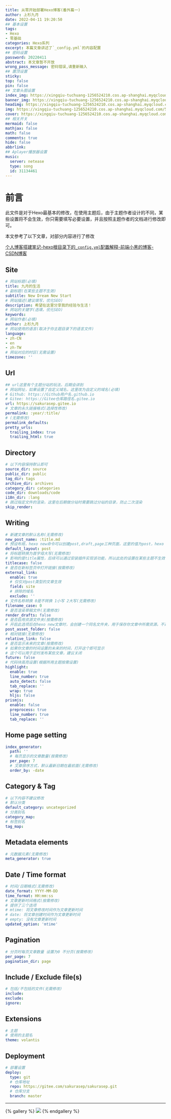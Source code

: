 ```yaml
---
title: 从零开始部署Hexo博客(番外篇一)
author: 上杉九月
date: 2022-04-11 19:20:50
## 基本设置
tags: 
- Hexo
- 零基础
categories: Hexo系列
excerpt: 本篇文章讲述了`_config.yml`的内容配置
## 密码设置
password: 20220411
abstract: 本文章暂不开放
wrong_pass_message: 密码错误,请重新输入
## 置顶设置
sticky:
top: false
pin: false
## 文章头图设置
index_img: https://xingqiu-tuchuang-1256524210.cos.ap-shanghai.myqcloud.com/5199/wallpaper/1 (5).jpg
banner_img: https://xingqiu-tuchuang-1256524210.cos.ap-shanghai.myqcloud.com/5199/wallpaper/1 (5).jpg
headimg: https://xingqiu-tuchuang-1256524210.cos.ap-shanghai.myqcloud.com/5199/wallpaper/1 (5).jpg
img: https://xingqiu-tuchuang-1256524210.cos.ap-shanghai.myqcloud.com/5199/wallpaper/1 (5).jpg
cover: https://xingqiu-tuchuang-1256524210.cos.ap-shanghai.myqcloud.com/5199/wallpaper/1 (5).jpg
## 相关开关
mermaid: false
mathjax: false
math: false
comments: true
hide: false
abbrlink:
## Aplayer播放器设置
music:
  server: netease
  type: song
  id: 31134461
---
```


# 前言

此文件是对于Hexo最基本的修改，在使用主题后，由于主题作者设计的不同，某些设置将不会生效，你只需要填写必要设置，并且按照主题作者的文档进行修改即可。

本文参考了以下文章，对部分内容进行了修改

[个人博客搭建笔记-hexo根目录下的`_config.yml`配置解释-前端小黑的博客-CSDN博客](https://blog.csdn.net/zemprogram/article/details/104288872)

## Site

```yml
# 网站标题(必填)
title: 九月的生活 
# 副标题(在某些主题不生效)
subtitle: New Dream New Start 
# 网站描述(建议填写，优化SEO)
description: 希望在这里分享我的经验与生活！ 
# 网站的关键字(选填，优化SEO)
keywords: 
# 网站作者(必填)
author: 上杉九月 
# 网站使用的语言(取决于你主题目录下的语言文件)
language:
- zh-CN
- en
- zh-TW 
# 网站对应的时区(无需设置)
timezone: '' 
```

## Url

```yml
## url这里有个主题分站的玩法，后期会讲到
# 网站网址，如果设置了自定义域名，这里改为自定义的域名(必填)
# Github: https://Github用户名.github.io
# Gitee: https://Gitee仓库路径名.gitee.io
url: https://sakurasep.gitee.io 
# 文章的永久链接格式(选择性修改)
permalink: :year/:title/  
# (无需修改)
permalink_defaults:
pretty_urls:
  trailing_index: true 
  trailing_html: true 
```

## Directory

```yml
# 以下内容保持默认即可
source_dir: source
public_dir: public
tag_dir: tags
archive_dir: archives
category_dir: categories
code_dir: downloads/code
i18n_dir: :lang
# 跳过指定文件的渲染，这里在后期做分站时需要跳过分站的目录，防止二次渲染
skip_render:
```

## Writing

```yml
# 新建文章的默认名称(无需修改)
new_post_name: :title.md 
# 预设布局，hexo new命令可以创建post,draft,page三种页面，这里的值为post，hexo new "文章名“ 默认生成的是post
default_layout: post
# 将标题转换为首字母大写(无需修改)
# 影响的是title属性，后续可以通过安装插件实现该功能，所以此处的设置在某些主题不生效
titlecase: false
# 是否在新标签页中打开链接(按需修改)
external_link:
  enable: true 
  # 仅仅对post类型的文章生效
  field: site 
  # 排除的域名
  exclude: ''
# 文件名称转换 0是不转换 1小写 2大写(无需修改)
filename_case: 0
# 是否渲染草稿文件(无需修改)
render_drafts: false
# 是否启用资源文件夹(按需修改)
# 开启此选项后在hexo new文章时，会创建一个同名文件夹，用于保存你文章中所需资源。不过我建议使用网络图床。
post_asset_folder: false
# 相对链接(无需修改)
relative_link: false
# 是否显示未来的文章(按需修改)
# 如果你文章的时间设置的未来的时间，打开这个即可显示
# 这个可以用于定时发布某些文章，建议关闭
future: false
# 代码块高亮设置(根据所用主题按需设置)
highlight:
  enable: true
  line_number: true
  auto_detect: false
  tab_replace: ''
  wrap: true
  hljs: false
prismjs:
  enable: false
  preprocess: true
  line_number: true
  tab_replace: ''
```

## Home page setting

```yml
index_generator:
  path: ''
  # 每页显示的文章数量(按需修改)
  per_page: 7
  # 文章排序方式，默认最新日期在最前面(无需修改)
  order_by: -date
```

## Category & Tag

```yml
# 以下内容不建议修改
# 默认分类
default_category: uncategorized
# 分类别名
category_map:
# 标签别名
tag_map:
```

## Metadata elements

```yml
# 元数据元素(无需修改)
meta_generator: true
```

## Date / Time format

```yml
# 时间/日期格式(无需修改)
date_format: YYYY-MM-DD
time_format: HH:mm:ss
# 文章更新时间格式(按需修改)
# 提供了三个选项 
# mtime: 将文章修改时间作为文章更新时间
# date: 将文章创建时间作为文章更新时间
# empty: 没有文章更新时间
updated_option: 'mtime'
```

## Pagination

```yml
# 分页时每页文章数量 设置为0 不分页(按需修改)
per_page: 7
pagination_dir: page
```

## Include / Exclude file(s)

```yml
# 包括/不包括的文件(无需修改)
include:
exclude:
ignore:
```

## Extensions

```yml
# 主题
# 使用的主题名
theme: volantis
```

## Deployment

```yml
# 部署设置
deploy:
  type: git
  # 仓库地址
  repo: https://gitee.com/sakurasep/sakurasep.git
  # 仓库分支
  branch: master
```

---

{% gallery %}
![](https://xingqiu-tuchuang-1256524210.cos.ap-shanghai.myqcloud.com/5199/about_me.png)
{% endgallery %}
